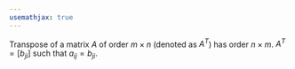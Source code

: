 ```yaml
---
usemathjax: true
---
```


Transpose of a matrix $A$ of order $m \times n$ (denoted as $A^T$) has order $n \times m$. 
$A^T = [b_{ji}]$ such that $a_{ij} = b_{ji}$.